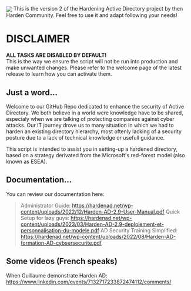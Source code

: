 <img src="https://hardenad.net/wp-content/uploads/2021/12/Logo-HARDEN-AD-Horizontal-RVB@4x-300x86.png" align="center">
This is the version 2 of the Hardening Active Directory project by then Harden Community. 
Feel free to use it and adapt following your needs!

# DISCLAIMER
**ALL TASKS ARE DISABLED BY DEFAULT!**      
This is the way we ensure the script will not be run into production and make unwanted changes. Please refer to the welcome page of the latest release to learn how you can activate them.

## Just a word...
Welcome to our GitHub Repo dedicated to enhance the security of Active Directory. We both believe in a world were knowledge have to be shared, especialy when we are talking of protecting companies against cyber attacks. Our IT journey drove us to many situation in which we had to harden an existing directory hierarchy, most oftenly lacking of a security posture due to a lack of technical knowledge or usefull guidance.

This script is intended to assist you in setting-up a hardened directory, based on a strategy derivated from the Microsoft's red-forest model (also known as ESEA). 

## Documentation...
You can review our documentation here:
> Administrator Guide: https://hardenad.net/wp-content/uploads/2022/12/Harden-AD-2.9-User-Manual.pdf
> Quick Setup for lazy guys: https://hardenad.net/wp-content/uploads/2023/03/Harden-AD-2.9-deploiement-et-personnalisation-du-modele.pdf
> AD Security Training Simplified: https://hardenad.net/wp-content/uploads/2022/08/Harden-AD-formation-AD-cybsersecurite.pdf

## Some videos (French speaks)
When Guillaume demonstrate Harden AD: https://www.linkedin.com/events/7132717233872474112/comments/
